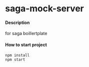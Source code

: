 # saga-mock-server

#### Description

for saga boillertplate

#### How to start project

```
npm install
npm start
```
